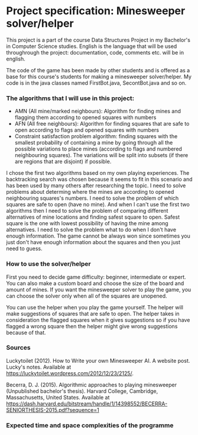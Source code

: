 # Project specification: Minesweeper solver/helper

This project is a part of the course Data Structures Project in my Bachelor's in Computer Science studies. English is the language that will be used throughrough the project: documentation, code, comments etc. will be in english.

The code of the game has been made by other students and is offered as a base for this course's students for making a minesweeper solver/helper. My code is in the java classes named FirstBot.java, SecontBot.java and so on.

### The algorithms that I will use in this project:
- AMN (All mine/marked neighbours): Algorithm for finding mines and flagging them according to opened squares with numbers
- AFN (All free neighbours): Algorithm for finding squares that are safe to open according to flags and opened squares with numbers
- Constraint satisfaction problem algorithm: finding squares with the smallest probability of containing a mine by going through all the possible variations to place mines (according to flags and numbered neighbouring squares). The variations will be split into subsets (if there are regions that are disjoint) if possible.
 
 I chose the first two algorithms based on my own playing experiences. The backtracking search was chosen because it seems to fit in this scenario and has been used by many others after researching the topic. I need to solve problems about determing where the mines are according to opened neighbouring squares's numbers. I need to solve the problem of which squares are safe to open (have no mine). And when I can't use the first two algorithms then I need to solve the problem of comparing different alternatives of mine locations and finding safest square to open. Safest square is the one with lowest possibility of having the mine among alternatives. I need to solve the problem what to do when I don't have enough information. The game cannot be always won since sometimes you just don't have enough information about the squares and then you just need to guess.
 
### How to use the solver/helper

First you need to decide game difficulty: beginner, intermediate or expert. You can also make a custom board and choose the size of the board and amount of mines. If you want the minesweeper solver to play the game, you can choose the solver only when all of the squares are unopened. 

You can use the helper when you play the game yourself. The helper will make suggestions of squares that are safe to open. The helper takes in consideration the flagged squares when it gives suggestions so if you have flagged a wrong square then the helper might give wrong suggestions because of that.

### Sources

Luckytoilet (2012). How to Write your own Minesweeper AI. A website post. Lucky's notes. Available at <https://luckytoilet.wordpress.com/2012/12/23/2125/>.

Becerra, D. J. (2015). Algorithmic approaches to playing minesweeper (Unpublished bachelor's thesis). Harvard College, Cambridge, Massachusetts, United States. Available at <https://dash.harvard.edu/bitstream/handle/1/14398552/BECERRA-SENIORTHESIS-2015.pdf?sequence=1>

### Expected time and space complexities of the programme


